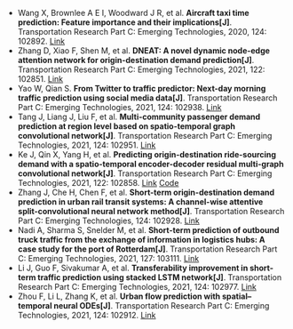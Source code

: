 * Wang X, Brownlee A E I, Woodward J R, et al. <b>Aircraft taxi time prediction: Feature importance and their implications[J]</b>. Transportation Research Part C: Emerging Technologies, 2020, 124: 102892. [Link](https://www.sciencedirect.com/science/article/pii/S0968090X20307920)
* Zhang D, Xiao F, Shen M, et al. <b>DNEAT: A novel dynamic node-edge attention network for origin-destination demand prediction[J]</b>. Transportation Research Part C: Emerging Technologies, 2021, 122: 102851. [Link](https://www.sciencedirect.com/science/article/pii/S0968090X20307518)
* Yao W, Qian S. <b>From Twitter to traffic predictor: Next-day morning traffic prediction using social media data[J]</b>. Transportation Research Part C: Emerging Technologies, 2021, 124: 102938. [Link](https://www.sciencedirect.com/science/article/pii/S0968090X20308354)
* Tang J, Liang J, Liu F, et al. <b>Multi-community passenger demand prediction at region level based on spatio-temporal graph convolutional network[J]</b>. Transportation Research Part C: Emerging Technologies, 2021, 124: 102951. [Link](https://www.sciencedirect.com/science/article/pii/S0968090X20308482)
* Ke J, Qin X, Yang H, et al. <b>Predicting origin-destination ride-sourcing demand with a spatio-temporal encoder-decoder residual multi-graph convolutional network[J]</b>. Transportation Research Part C: Emerging Technologies, 2021, 122: 102858. [Link](https://www.sciencedirect.com/science/article/pii/S0968090X20307580) [Code](https://github.com/kejintao/ST-ED-RMGC)
* Zhang J, Che H, Chen F, et al. <b>Short-term origin-destination demand prediction in urban rail transit systems: A channel-wise attentive split-convolutional neural network method[J]</b>. Transportation Research Part C: Emerging Technologies, 124: 102928. [Link](https://www.sciencedirect.com/science/article/pii/S0968090X20308275)
* Nadi A, Sharma S, Snelder M, et al. <b>Short-term prediction of outbound truck traffic from the exchange of information in logistics hubs: A case study for the port of Rotterdam[J]</b>. Transportation Research Part C: Emerging Technologies, 2021, 127: 103111. [Link](https://www.sciencedirect.com/science/article/pii/S0968090X21001303)
* Li J, Guo F, Sivakumar A, et al. <b>Transferability improvement in short-term traffic prediction using stacked LSTM network[J]</b>. Transportation Research Part C: Emerging Technologies, 2021, 124: 102977. [Link](https://www.sciencedirect.com/science/article/pii/S0968090X21000140)
* Zhou F, Li L, Zhang K, et al. <b>Urban flow prediction with spatial–temporal neural ODEs[J]</b>. Transportation Research Part C: Emerging Technologies, 2021, 124: 102912. [Link](https://www.sciencedirect.com/science/article/pii/S0968090X2030810X)
